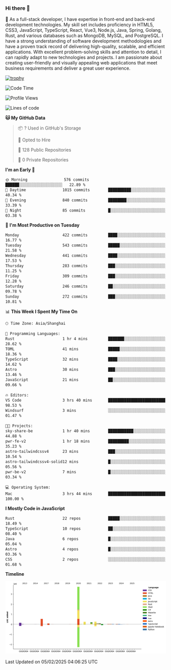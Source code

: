 ### Hi there 👋

🌱 As a full-stack developer, I have expertise in front-end and back-end development technologies. My skill set includes proficiency in HTML5, CSS3, JavaScript, TypeScript, React, Vue3, Node.js, Java, Spring, Golang, Rust, and various databases such as MongoDB, MySQL, and PostgreSQL. I have a strong understanding of software development methodologies and have a proven track record of delivering high-quality, scalable, and efficient applications. With excellent problem-solving skills and attention to detail, I can rapidly adapt to new technologies and projects. I am passionate about creating user-friendly and visually appealing web applications that meet business requirements and deliver a great user experience.

[![trophy](https://github-profile-trophy.vercel.app/?username=elton&rank=SECRET,SSS,SS,S,AAA,AA,A&theme=onedark&no-frame=true&margin-w=10)](https://github.com/ryo-ma/github-profile-trophy)

<!--START_SECTION:waka-->
![Code Time](http://img.shields.io/badge/Code%20Time-1%2C430%20hrs%2053%20mins-blue)

![Profile Views](http://img.shields.io/badge/Profile%20Views-0-blue)

![Lines of code](https://img.shields.io/badge/From%20Hello%20World%20I%27ve%20Written-5.6%20million%20lines%20of%20code-blue)

**🐱 My GitHub Data** 

> 📦 ? Used in GitHub's Storage 
 > 
> 💼 Opted to Hire
 > 
> 📜 128 Public Repositories 
 > 
> 🔑 0 Private Repositories 
 > 
**I'm an Early 🐤** 

```text
🌞 Morning                576 commits         ██████░░░░░░░░░░░░░░░░░░░   22.89 % 
🌆 Daytime                1015 commits        ██████████░░░░░░░░░░░░░░░   40.34 % 
🌃 Evening                840 commits         ████████░░░░░░░░░░░░░░░░░   33.39 % 
🌙 Night                  85 commits          █░░░░░░░░░░░░░░░░░░░░░░░░   03.38 % 
```
📅 **I'm Most Productive on Tuesday** 

```text
Monday                   422 commits         ████░░░░░░░░░░░░░░░░░░░░░   16.77 % 
Tuesday                  543 commits         █████░░░░░░░░░░░░░░░░░░░░   21.58 % 
Wednesday                441 commits         ████░░░░░░░░░░░░░░░░░░░░░   17.53 % 
Thursday                 283 commits         ███░░░░░░░░░░░░░░░░░░░░░░   11.25 % 
Friday                   309 commits         ███░░░░░░░░░░░░░░░░░░░░░░   12.28 % 
Saturday                 246 commits         ██░░░░░░░░░░░░░░░░░░░░░░░   09.78 % 
Sunday                   272 commits         ███░░░░░░░░░░░░░░░░░░░░░░   10.81 % 
```


📊 **This Week I Spent My Time On** 

```text
🕑︎ Time Zone: Asia/Shanghai

💬 Programming Languages: 
Rust                     1 hr 4 mins         ███████░░░░░░░░░░░░░░░░░░   28.62 % 
TOML                     41 mins             █████░░░░░░░░░░░░░░░░░░░░   18.36 % 
TypeScript               32 mins             ████░░░░░░░░░░░░░░░░░░░░░   14.62 % 
Astro                    30 mins             ███░░░░░░░░░░░░░░░░░░░░░░   13.46 % 
JavaScript               21 mins             ██░░░░░░░░░░░░░░░░░░░░░░░   09.66 % 

🔥 Editors: 
VS Code                  3 hrs 40 mins       █████████████████████████   98.53 % 
Windsurf                 3 mins              ░░░░░░░░░░░░░░░░░░░░░░░░░   01.47 % 

🐱‍💻 Projects: 
sky-share-be             1 hr 40 mins        ███████████░░░░░░░░░░░░░░   44.88 % 
pwr-fe-v2                1 hr 18 mins        █████████░░░░░░░░░░░░░░░░   35.23 % 
astro-tailwindcssv4      23 mins             ███░░░░░░░░░░░░░░░░░░░░░░   10.54 % 
astro-tailwindcssv4-solid12 mins             █░░░░░░░░░░░░░░░░░░░░░░░░   05.56 % 
pwr-be-v2                7 mins              █░░░░░░░░░░░░░░░░░░░░░░░░   03.34 % 

💻 Operating System: 
Mac                      3 hrs 44 mins       █████████████████████████   100.00 % 
```

**I Mostly Code in JavaScript** 

```text
Rust                     22 repos            █████░░░░░░░░░░░░░░░░░░░░   18.49 % 
TypeScript               10 repos            ██░░░░░░░░░░░░░░░░░░░░░░░   08.40 % 
Java                     6 repos             █░░░░░░░░░░░░░░░░░░░░░░░░   05.04 % 
Astro                    4 repos             █░░░░░░░░░░░░░░░░░░░░░░░░   03.36 % 
CSS                      2 repos             ░░░░░░░░░░░░░░░░░░░░░░░░░   01.68 % 
```



**Timeline**

![Lines of Code chart](https://raw.githubusercontent.com/elton/elton/main/assets/bar_graph.png)


 Last Updated on 05/02/2025 04:06:25 UTC
<!--END_SECTION:waka-->

<!--
**elton/elton** is a ✨ _special_ ✨ repository because its `README.md` (this file) appears on your GitHub profile.

Here are some ideas to get you started:

- 🔭 I’m currently working on ...
- 🌱 I’m currently learning ...
- 👯 I’m looking to collaborate on ...
- 🤔 I’m looking for help with ...
- 💬 Ask me about ...
- 📫 How to reach me: ...
- 😄 Pronouns: ...
- ⚡ Fun fact: ...
-->

